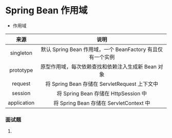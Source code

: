 # Spring Bean 作用域
- 作用域  

|来源|说明|
|:---:|:---:|
|singleton|默认 Spring Bean 作用域，一个 BeanFactory 有且仅有一个实例|
|prototype|原型作用域，每次依赖查找和依赖注入生成新 Bean 对象|
|request|将 Spring Bean 存储在 ServletRequest 上下文中|
|session|将 Spring Bean 存储在 HttpSession 中|
|application|将 Spring Bean 存储在 ServletContext 中|
 
 
### 面试题
1. 
 


 